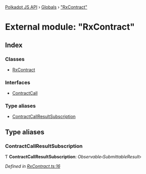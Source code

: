 [Polkadot JS API](../README.md) › [Globals](../globals.md) › ["RxContract"](_rxcontract_.md)

# External module: "RxContract"

## Index

### Classes

* [RxContract](../classes/_rxcontract_.rxcontract.md)

### Interfaces

* [ContractCall](../interfaces/_rxcontract_.contractcall.md)

### Type aliases

* [ContractCallResultSubscription](_rxcontract_.md#contractcallresultsubscription)

## Type aliases

###  ContractCallResultSubscription

Ƭ **ContractCallResultSubscription**: *Observable‹SubmittableResult›*

*Defined in [RxContract.ts:16](https://github.com/polkadot-js/api/blob/e27b35cd9f/packages/api-contract/src/RxContract.ts#L16)*
